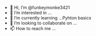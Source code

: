 - 👋 Hi, I’m @funkeymonke3421
- 👀 I’m interested in ...
- 🌱 I’m currently learning ...Pyhton basics
- 💞️ I’m looking to collaborate on ...
- 📫 How to reach me ...

<!---
funkeymonke3421/funkeymonke3421 is a ✨ special ✨ repository because its `README.md` (this file) appears on your GitHub profile.
You can click the Preview link to take a look at your changes.
--->
